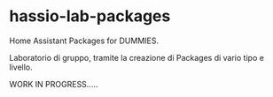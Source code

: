 # hassio-lab-packages
Home Assistant Packages for DUMMIES.

Laboratorio di gruppo, tramite la creazione di Packages di vario tipo e livello.

WORK IN PROGRESS.....
